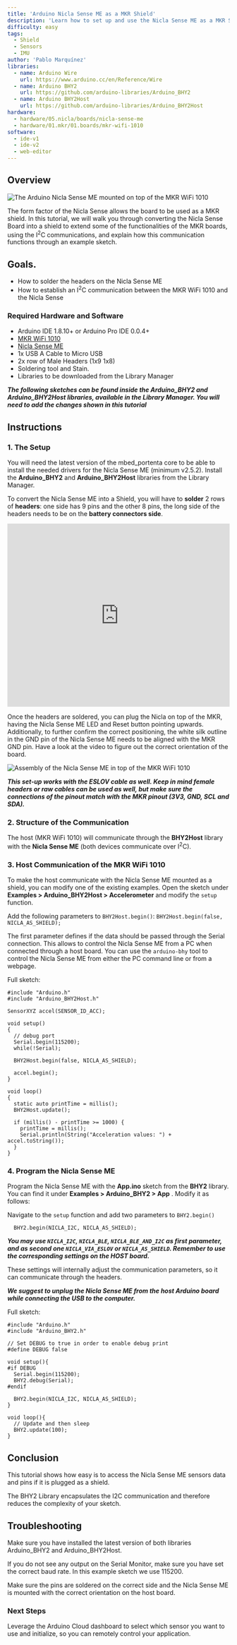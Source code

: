 ```yaml
---
title: 'Arduino Nicla Sense ME as a MKR Shield'
description: 'Learn how to set up and use the Nicla Sense ME as a MKR Shield'
difficulty: easy
tags:
  - Shield
  - Sensors
  - IMU
author: 'Pablo Marquínez'
libraries:
  - name: Arduino Wire
    url: https://www.arduino.cc/en/Reference/Wire
  - name: Arduino BHY2
    url: https://github.com/arduino-libraries/Arduino_BHY2
  - name: Arduino BHY2Host
    url: https://github.com/arduino-libraries/Arduino_BHY2Host
hardware:
  - hardware/05.nicla/boards/nicla-sense-me
  - hardware/01.mkr/01.boards/mkr-wifi-1010
software:
  - ide-v1
  - ide-v2
  - web-editor
---
```


## Overview

![The Arduino Nicla Sense ME mounted on top of the MKR WiFi 1010](assets/hero.png)

The form factor of the Nicla Sense allows the board to be used as a MKR shield. In this tutorial, we will walk you through converting the Nicla Sense Board into a shield to extend some of the functionalities of the MKR boards, using the I<sup>2</sup>C communications, and explain how this communication functions through an example sketch. 

## Goals.

-   How to solder the headers on the Nicla Sense ME
-   How to establish an I<sup>2</sup>C communication between the MKR WiFi 1010 and the Nicla Sense  

### Required Hardware and Software

- Arduino IDE 1.8.10+  or Arduino Pro IDE 0.0.4+
- [MKR WiFi 1010](https://store.arduino.cc/arduino-mkr-wifi-1010)
- [Nicla Sense ME](https://store.arduino.cc/products/nicla-sense-me)
- 1x USB A Cable to Micro USB
- 2x row of Male Headers (1x9 1x8)
- Soldering tool and Stain.
- Libraries to be downloaded from the Library Manager


***The following sketches can be found inside the Arduino_BHY2 and Arduino_BHY2Host libraries, available in the Library Manager. You will need to add the changes shown in this tutorial***

## Instructions

### 1. The Setup
You will need the latest version of the mbed_portenta core to be able to install the needed drivers for the Nicla Sense ME (minimum v2.5.2). Install the **Arduino_BHY2** and **Arduino_BHY2Host** libraries from the Library Manager.

To convert the Nicla Sense ME into a Shield, you will have to **solder** 2 rows of **headers**: one side has 9 pins and the other 8 pins, the long side of the headers needs to be on the **battery connectors side**.

<iframe width="100%" height="415" src="https://www.youtube.com/embed/3XwwYb5yFLk" title="YouTube video player" frameborder="0" allow="accelerometer; autoplay; clipboard-write; encrypted-media; gyroscope; picture-in-picture" allowfullscreen></iframe>

Once the headers are soldered, you can plug the Nicla on top of the MKR, having the Nicla Sense ME LED and Reset button pointing upwards. Additionally, to further confirm the correct positioning, the white silk outline in the GND pin of the Nicla Sense ME needs to be aligned with the MKR GND pin. Have a look at the video to figure out the correct orientation of the board.


![Assembly of the Nicla Sense ME in top of the MKR WiFi 1010](assets/NiclaSenseME-MKR-Shield.gif)

***This set-up works with the ESLOV cable as well. Keep in mind female headers or raw cables can be used as well, but make sure the connections of the pinout match with the MKR pinout (3V3, GND, SCL and SDA).***

### 2. Structure of the Communication
The host (MKR WiFi 1010) will communicate through the **BHY2Host** library with the **Nicla Sense ME** (both devices communicate over I<sup>2</sup>C).

### 3. Host Communication of the MKR WiFi 1010

To make the host communicate with the Nicla Sense ME mounted as a shield, you can modify one of the existing examples. Open the sketch under **Examples > Arduino_BHY2Host > Accelerometer** and modify the `setup` function.

Add the following parameters to `BHY2Host.begin()`: `BHY2Host.begin(false, NICLA_AS_SHIELD);`

The first parameter defines if the data should be passed through the Serial connection. This allows to control the Nicla Sense ME from a PC when connected through a host board. You can use the `arduino-bhy` tool to control the Nicla Sense ME from either the PC command line or from a webpage.

Full sketch:

```arduino
#include "Arduino.h"
#include "Arduino_BHY2Host.h"

SensorXYZ accel(SENSOR_ID_ACC);

void setup()
{
  // debug port
  Serial.begin(115200);
  while(!Serial);

  BHY2Host.begin(false, NICLA_AS_SHIELD);

  accel.begin();
}

void loop()
{
  static auto printTime = millis();
  BHY2Host.update();

  if (millis() - printTime >= 1000) {
    printTime = millis();
    Serial.println(String("Acceleration values: ") + accel.toString());
  }
}
```

### 4. Program the Nicla Sense ME

Program the Nicla Sense ME with the **App.ino** sketch from the **BHY2** library. You can find it under **Examples > Arduino_BHY2 > App** . Modify it as follows:


Navigate to the `setup` function and add two parameters to `BHY2.begin()`


```arduino
  BHY2.begin(NICLA_I2C, NICLA_AS_SHIELD);
```

***You may use `NICLA_I2C`, `NICLA_BLE`, `NICLA_BLE_AND_I2C` as first parameter, and as second one `NICLA_VIA_ESLOV` or `NICLA_AS_SHIELD`. Remember to use the corresponding settings on the HOST board.***


These settings will internally adjust the communication parameters, so it can communicate through the headers.


***We suggest to unplug the Nicla Sense ME from the host Arduino board while connecting the USB to the computer.***

Full sketch:

```arduino
#include "Arduino.h"
#include "Arduino_BHY2.h"

// Set DEBUG to true in order to enable debug print
#define DEBUG false

void setup(){
#if DEBUG
  Serial.begin(115200);
  BHY2.debug(Serial);
#endif

  BHY2.begin(NICLA_I2C, NICLA_AS_SHIELD);
}

void loop(){
  // Update and then sleep
  BHY2.update(100);
}
```


## Conclusion
This tutorial shows how easy is to access the Nicla Sense ME sensors data and pins if it is plugged as a shield.

The BHY2 Library encapsulates the I2C communication and therefore reduces the complexity of your sketch.


## Troubleshooting
Make sure you have installed the latest version of both libraries Arduino_BHY2 and Arduino_BHY2Host.


If you do not see any output on the Serial Monitor, make sure you have set the correct baud rate. In this example sketch we use 115200.


Make sure the pins are soldered on the correct side and the Nicla Sense ME is mounted with the correct orientation on the host board.


### Next Steps

Leverage the Arduino Cloud dashboard to select which sensor you want to use and initialize, so you can remotely control your application.
